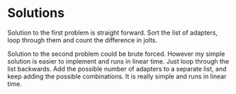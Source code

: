 # Solutions

Solution to the first problem is straight forward. Sort the list of adapters, loop through them and count the difference in jolts.

Solution to the second problem could be brute forced. However my simple solution is easier to implement and runs in linear time. Just loop through the list backwards. Add the possible number of adapters to a separate list, and keep adding the possible combinations. It is really simple and runs in linear time.